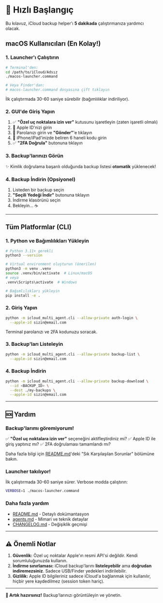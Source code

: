 # 🚀 Hızlı Başlangıç

Bu kılavuz, iCloud backup helper'ı **5 dakikada** çalıştırmanıza yardımcı olacak.

## macOS Kullanıcıları (En Kolay!)

### 1. Launcher'ı Çalıştırın
```bash
# Terminal'den:
cd /path/to/iCloud/Adsız
./macos-launcher.command

# Veya Finder'dan:
# macos-launcher.command dosyasına çift tıklayın
```

İlk çalıştırmada 30-60 saniye sürebilir (bağımlılıklar indiriliyor).

### 2. GUI'de Giriş Yapın
1. ✅ **"Özel uç noktalara izin ver"** kutusunu işaretleyin (zaten işaretli olmalı)
2. 📧 Apple ID'nizi girin
3. 🔑 Parolanızı girin ve **"Gönder"**'e tıklayın
4. 📱 iPhone/iPad'inizde beliren 6 haneli kodu girin
5. ✅ **"2FA Doğrula"** butonuna tıklayın

### 3. Backup'larınızı Görün
✨ Kimlik doğrulama başarılı olduğunda backup listesi **otomatik** yüklenecek!

### 4. Backup İndirin (Opsiyonel)
1. Listeden bir backup seçin
2. **"Seçili Yedeği İndir"** butonuna tıklayın
3. İndirme klasörünü seçin
4. Bekleyin... ☕

---

## Tüm Platformlar (CLI)

### 1. Python ve Bağımlılıkları Yükleyin
```bash
# Python 3.11+ gerekli
python3 --version

# Virtual environment oluşturun (önerilen)
python3 -m venv .venv
source .venv/bin/activate  # Linux/macOS
# veya
.venv\Scripts\activate  # Windows

# Bağımlılıkları yükleyin
pip install -e .
```

### 2. Giriş Yapın
```bash
python -m icloud_multi_agent.cli --allow-private auth-login \
  --apple-id sizin@email.com
```

Terminal parolanızı ve 2FA kodunuzu soracak.

### 3. Backup'ları Listeleyin
```bash
python -m icloud_multi_agent.cli --allow-private backup-list \
  --apple-id sizin@email.com
```

### 4. Backup İndirin
```bash
python -m icloud_multi_agent.cli --allow-private backup-download \
  --id <BACKUP_ID> \
  --dest ./my-backups \
  --apple-id sizin@email.com
```

---

## 🆘 Yardım

### Backup'larımı göremiyorum!
✅ **"Özel uç noktalara izin ver"** seçeneğini aktifleştirdiniz mi?
✅ Apple ID ile giriş yaptınız mı?
✅ 2FA doğrulaması tamamlandı mı?

Daha fazla bilgi için [README.md](README.md)'deki "Sık Karşılaşılan Sorunlar" bölümüne bakın.

### Launcher takılıyor!
İlk çalıştırmada 30-60 saniye sürer. Verbose modda çalıştırın:
```bash
VERBOSE=1 ./macos-launcher.command
```

### Daha fazla yardım
- [README.md](README.md) - Detaylı dokümantasyon
- [agents.md](agents.md) - Mimari ve teknik detaylar
- [CHANGELOG.md](CHANGELOG.md) - Değişiklik geçmişi

---

## ⚠️ Önemli Notlar

1. **Güvenlik:** Özel uç noktalar Apple'ın resmi API'si değildir. Kendi sorumluluğunuzda kullanın.
2. **İndirme sınırlaması:** iCloud backup'larını **listeleyebilir** ama **doğrudan indiremezsiniz**. Sadece USB/Finder yedekleri indirilebilir.
3. **Gizlilik:** Apple ID bilgileriniz sadece iCloud'a bağlanmak için kullanılır, hiçbir yere kaydedilmez (session token hariç).

---

**🎉 Artık hazırsınız!** Backup'larınızı görüntüleyin ve yönetin.

